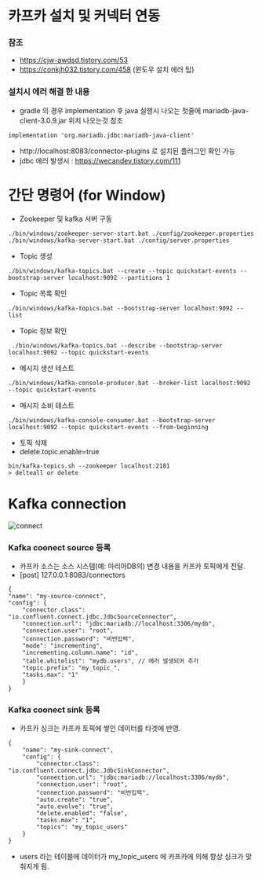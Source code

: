 # 카프카 설치 및 커넥터 연동
### 참조
- https://cjw-awdsd.tistory.com/53
- https://conkjh032.tistory.com/458 (윈도우 설치 에러 팁)
### 설치시 에러 해결 한 내용
- gradle 의 경우 implementation 후 java 실행시 나오는 첫줄에 mariadb-java-client-3.0.9.jar 위치 나오는것 참조
```
implementation 'org.mariadb.jdbc:mariadb-java-client'
```
- http://localhost:8083/connector-plugins 로 설치된 플러그인 확인 가능
- jdbc 에러 발생시 : https://wecandev.tistory.com/111
 
 
 # 간단 명령어 (for Window)
- Zookeeper 및 kafka 서버 구동
```
./bin/windows/zookeeper-server-start.bat ./config/zookeeper.properties
./bin/windows/kafka-server-start.bat ./config/server.properties
```
- Topic 생성
```
./bin/windows/kafka-topics.bat --create --topic quickstart-events --bootstrap-server localhost:9092 --partitions 1
```
- Topic 목록 확인
```
./bin/windows/kafka-topics.bat --bootstrap-server localhost:9092 --list
```
- Topic 정보 확인
```
 ./bin/windows/kafka-topics.bat --describe --bootstrap-server localhost:9092 --topic quickstart-events
```
- 메시지 생산 테스트
```
./bin/windows/kafka-console-producer.bat --broker-list localhost:9092 --topic quickstart-events
```
- 메시지 소비 테스트 
```
./bin/windows/kafka-console-consumer.bat --bootstrap-server localhost:9092 --topic quickstart-events --from-beginning
```
- 토픽 삭제
- delete.topic.enable=true
```
bin/kafka-topics.sh --zookeeper localhost:2181 
> delteall or delete
```


# Kafka connection
![connect](https://blog.kakaocdn.net/dn/zjEmA/btrp5zR8tDs/Bz9NYoKNgHJQknIjJGLaQK/img.png)
### Kafka coonect source 등록
- 카프카 소스는 소스 시스템(예: 마리아DB의) 변경 내용을 카프카 토픽에게 전달.
-  [post] 127.0.0.1:8083/connectors
```
{
"name": "my-source-connect",
"config": {
    "connector.class": "io.confluent.connect.jdbc.JdbcSourceConnector",
    "connection.url": "jdbc:mariadb://localhost:3306/mydb",
    "connection.user": "root",
    "connection.password": "비번입력",
    "mode": "incrementing",
    "incrementing.column.name": "id",
    "table.whitelist": "mydb.users", // 에러 발생되어 추가
    "topic.prefix": "my_topic_",
    "tasks.max": "1"
    }
}
```
### Kafka coonect sink 등록
- 카프카 싱크는 카프카 토픽에 쌓인 데이터를 타겟에 반영.
```
{
    "name": "my-sink-connect",
    "config": {
        "connector.class": "io.confluent.connect.jdbc.JdbcSinkConnector",
        "connection.url": "jdbc:mariadb://localhost:3306/mydb",
        "connection.user": "root",
        "connection.password": "비번입력",
        "auto.create": "true",
        "auto.evolve": "true",
        "delete.enabled": "false",
        "tasks.max": "1",
        "topics": "my_topic_users"
    }
}
```
- users 라는 테이블에 데이터가 my_topic_users 에 카프카에 의해 항상 싱크가 맞춰지게 됨.
